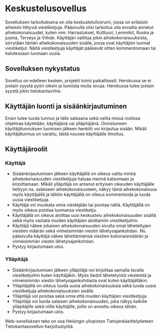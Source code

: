 # Keskustelusovellus

Sovelluksen tarkoituksena on olla keskustelufoorumi, jossa on erilaisiin aiheisiin liittyviä viestiketjuja. Pääsivulla olisi tarkoitus olla ennalta annetut aihekokonaisuudet, kuten mm. Harrastukset, Kulttuuri, Lemmikit, Ruoka ja juoma, Terveys ja Viihde. Käyttäjän valittua jokin aihekokonaisuuksista, siirrytään tämän aihekokonaisuuden sisälle, jossa ovat käyttäjien luomat viestiketjut. Näitä viestiketjuja käyttäjät pääsevät sitten kommentoimaan tai halutessaan luomaan uusia.

## Sovelluksen nykystatus
Sovellus on edelleen kesken, projekti toimii paikallisesti. Herokussa se ei jostain syystä pyöri oikein ja tunnista muita sivuja. Herokussa tulee jostain syystä jokin tietokantavirhe.

## Käyttäjän luonti ja sisäänkirjautuminen
Ensin tulee luoda tunnus ja tälle salasana sekä valita missä roolissa ohjelmaa käytetään, käyttäjänä vai ylläpitäjänä.
Onnistuneen käyttäjätunnuksen luomisen jälkeen henkilö voi kirjautua sisään.
Mikäli käyttäjätunnus on varattu, tästä nousee käyttäjälle ilmoitus.

## Käyttäjäroolit
### Käyttäjä
- Sisäänkirjautumisen jälkeen käyttäjällä on oikeus valita minkä aihekokonaisuuden viestiketjuja haluaa mennä katsomaan ja kirjoittamaan. Mikäli ylläpitäjä on antanut erityisen oikeuden käyttäjälle tiettyyn ns. salaiseen aihekokonaisuuteen, näkyy tämä aihekokonaisuus myös käyttäjällä ja tällöin käyttäjällä on oikeus kommentoida ja luoda uusia viestiketjuja.
- Käyttäjä voi muokata omia viestejään tai poistaa näitä. Käyttäjällä on myös oikeus poistaa luomansa viestiketju.
- Käyttäjällä on oikeus aloittaa uusi keskustelu aihekokonaisuuden sisällä sekä myös vastata muiden käyttäjien aloittamiin viestiketjuihin.
- Käyttäjä näkee jokaisen aihekokonaisuuden sivulta omat lähetettyjen viestien määrän sekä viimeisimmän viestin lähetysajankohdan. Ns. pääsivulla käyttäjä näkee lähettämiensä viestien kokonaismäärän ja viimeisimmän viestin lähetysajankohdan.
- Pystyy kirjautumaan ulos.

### Ylläpitäjä
- Sisäänkirjautumisen jälkeen ylläpitäjä voi kirjoittaa samalla tavalla viestiketjuihin kuten käyttäjäkin. Myös tiedot lähetetyistä viesteistä ja viimeisimmän viestin lähetysajankohdasta ovat kuten käyttäjälläkin.
- Ylläpitäjällä on oikeus luoda uusia aihekokonaisuuksia sekä luoda uusia viestiketjuja aihekokonaisuuksien sisälle.
- Ylläpitäjä voi poistaa sekä omia että muiden käyttäjien viestiketjuja.
- Ylläpitäjä voi luoda salaisen aihekokonaisuuden, joka näkyy kaikille ylläpitäjille sekä niille käyttäjille, joille on annettu oikeus tähän.
- Pystyy kirjautumaan ulos.


Web-sovelluksen teko on osa Helsingin yliopiston Tietojenkäsittelytieteen Tietokantasovellus-harjoitustyötä.

